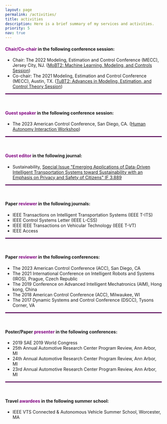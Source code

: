 ```yaml
---
layout: page
permalink: /activities/
title: activities
description: Here is a brief summary of my services and activities.
priority: 5
nav: true
---
```



#### <span style="color:purple">Chair/Co-chair</span> in the following conference session:
* Chair: The 2022 Modeling, Estimation and Control Conference (MECC), Jersey City, NJ. ([MoBT2: Machine Learning, Modeling, and Controls Session](https://ifac.papercept.net/conferences/conferences/MECC22/program/MECC22_ContentListWeb_1.html))
* Co-chair: The 2021 Modeling, Estimation and Control Conference (MECC), Austin, TX. ([TuBT2: Advances in Modeling, Estimation, and Control Theory Session](https://ifac.papercept.net/conferences/conferences/MECC21/program/MECC21_ContentListWeb_2.html))
<hr style="border:0.5px solid purple"> 
&nbsp;

#### <span style="color:purple">Guest speaker</span> in the following conference session:
* The 2023 American Control Conference, San Diego, CA. ([Human Autonomy Interaction Workshop](https://zoe104yao.github.io/ACC2023Workshop/talk-10/))
<hr style="border:0.5px solid purple"> 
&nbsp;


#### <span style="color:purple">Guest editor</span> in the following journal:
* Sustainability, [Special Issue "Emerging Applications of Data-Driven Intelligent Transportation Systems toward Sustainability with an Emphasis on Privacy and Safety of Citizens" IF 3.889](https://www.mdpi.com/journal/sustainability/special_issues/0F09DAI07D)
<hr style="border:0.5px solid purple"> 
&nbsp;


#### Paper <span style="color:purple">reviewer</span> in the following journals:
* IEEE Transactions on Intelligent Transportation Systems (IEEE T-ITS)
* IEEE Control Systems Letter (IEEE L-CSS)
* IEEE IEEE Transactions on Vehicular Technology (IEEE T-VT)
* IEEE Access
<hr style="border:0.5px solid purple"> 
&nbsp;

#### Paper <span style="color:purple">reviewer</span> in the following conferences:
* The 2023 American Control Conference (ACC), San Diego, CA
* The 2021 International Conference on Intelligent Robots and Systems (IROS), Prague, Czech Republic
* The 2019 Conference on Advanced Intelligent Mechatronics (AIM), Hong kong, China
* The 2018 American Control Conference (ACC), Milwaukee, WI
* The 2017 Dynamic Systems and Control Conference (DSCC), Tysons Corner, VA
<hr style="border:0.5px solid purple"> 
&nbsp;

#### Poster/Paper <span style="color:purple">presenter</span> in the following conferences:

* 2019 SAE 2019 World Congress 
* 25th Annual Automotive Research Center Program Review, Ann Arbor, MI
* 24th Annual Automotive Research Center Program Review, Ann Arbor, MI
* 23rd Annual Automotive Research Center Program Review, Ann Arbor, MI
<hr style="border:0.5px solid purple"> 
&nbsp;

#### Travel <span style="color:purple">awardees</span> in the following summer school:
* IEEE VTS Connected & Autonomous Vehicle Summer School, Worcester, MA
